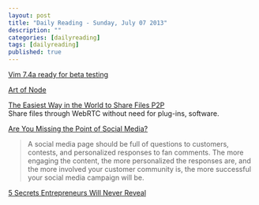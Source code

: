 ```yaml
---
layout: post
title: "Daily Reading - Sunday, July 07 2013"
description: ""
categories: [dailyreading]
tags: [dailyreading]
published: true
---
```

[Vim 7.4a ready for beta testing](https://groups.google.com/forum/#!topic/vim_use/N8jzif4e9L8)

<!--break-->

[Art of Node](https://github.com/maxogden/art-of-node)

[The Easiest Way in the World to Share Files P2P](http://torrentfreak.com/the-easiest-way-in-the-world-to-share-files-p2p-and-how-it-works-130706/)  
Share files through WebRTC without need for plug-ins, software.

[Are You Missing the Point of Social Media?](http://www.sitepoint.com/are-you-missing-the-point-of-social-media)  
> A social media page should be full of questions to customers, contests, and personalized responses to fan comments. The more engaging the content, the more personalized the responses are, and the more involved your customer community is, the more successful your social media campaign will be.

[5 Secrets Entrepreneurs Will Never Reveal](http://www.forbes.com/sites/aileron/2013/07/03/5-secrets-entrepreneurs-will-never-reveal/)